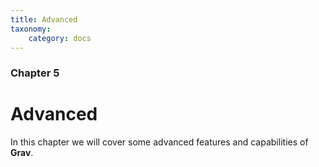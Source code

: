 ```yaml
---
title: Advanced
taxonomy:
    category: docs
---
```


### Chapter 5

# Advanced

In this chapter we will cover some advanced features and capabilities of **Grav**.

